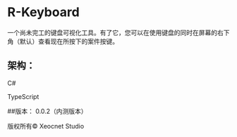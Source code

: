 # R-Keyboard

一个尚未完工的键盘可视化工具。有了它，您可以在使用键盘的同时在屏幕的右下角（默认）查看现在所按下的案件按键。

## 架构：
C#

TypeScript

##版本：
0.0.2（内测版本）

版权所有© Xeocnet Studio
